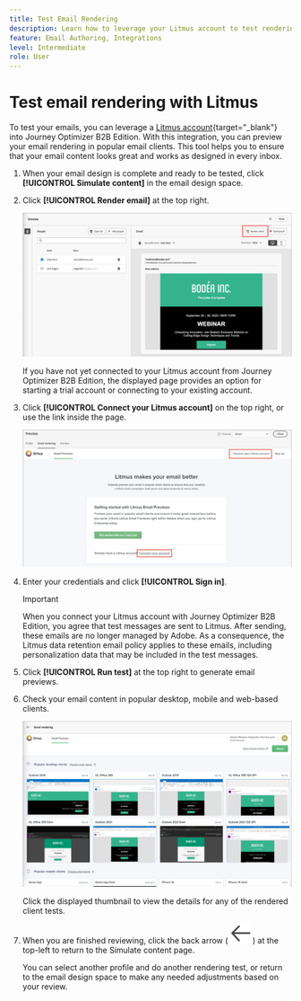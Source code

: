 ```yaml
---
title: Test Email Rendering
description: Learn how to leverage your Litmus account to test rendering for emails in Journey Optimizer B2B Edition.
feature: Email Authoring, Integrations
level: Intermediate
role: User
---
```

# Test email rendering with Litmus

To test your emails, you can leverage a [Litmus account](https://www.litmus.com/email-testing){target="_blank"} into Journey Optimizer B2B Edition. With this integration, you can preview your email rendering in popular email clients. This tool helps you to ensure that your email content looks great and works as designed in every inbox.

1. When your email design is complete and ready to be tested, click **[!UICONTROL Simulate content]** in the email design space.

1. Click **[!UICONTROL Render email]** at the top right.

   ![Render email button](./assets/email-simulate-render-button.png)

   If you have not yet connected to your Litmus account from Journey Optimizer B2B Edition, the displayed page provides an option for starting a trial account or connecting to your existing account.

1. Click **[!UICONTROL Connect your Litmus account]** on the top right, or use the link inside the page.

   ![Connect your Litmus account](./assets/email-simulate-render-litmus-connect.png)

1. Enter your credentials and click **[!UICONTROL Sign in]**.

   >[!IMPORTANT]
   >
   >When you connect your Litmus account with Journey Optimizer B2B Edition, you agree that test messages are sent to Litmus. After sending, these emails are no longer managed by Adobe. As a consequence, the Litmus data retention email policy applies to these emails, including personalization data that may be included in the test messages.

1. Click **[!UICONTROL Run test]** at the top right to generate email previews.

1. Check your email content in popular desktop, mobile and web-based clients.

   ![Litmus email previews](./assets/email-simulate-render-litmus-previews.png)

   Click the displayed thumbnail to view the details for any of the rendered client tests.

1. When you are finished reviewing, click the back arrow ( ![Show or hide filters icon](../../assets/do-not-localize/icon_back-arrow.svg) ) at the top-left to return to the Simulate content page. 

   You can select another profile and do another rendering test, or return to the email design space to make any needed adjustments based on your review. 

